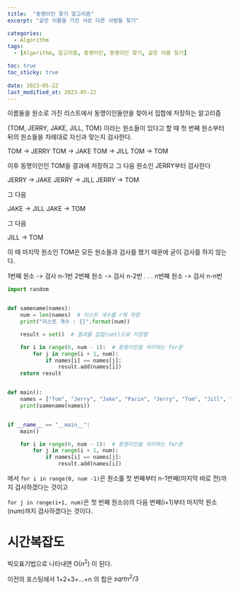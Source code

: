 ```yaml
---
title:  "동명이인 찾기 알고리즘"
excerpt: "같은 이름을 가진 서로 다른 사람들 찾기"

categories:
  - Algorithm
tags:
  - [Algorithm, 알고리즘, 동명이인, 동명이인 찾기, 같은 이름 찾기]

toc: true
toc_sticky: true
 
date: 2023-05-22
last_modified_at: 2023-05-22
---
```


이름들을 원소로 가진 리스트에서 동명이인들만을 찾아서 집합에 저장하는 알고리즘

{TOM, JERRY, JAKE, JILL, TOM} 이라는 원소들이 있다고 할 때
첫 번째 원소부터 뒤의 원소들을 차례대로 자신과 맞는지 검사한다.

TOM -> JERRY
TOM -> JAKE
TOM -> JILL
TOM -> TOM

이후 동명이인인 TOM을 결과에 저장하고 그 다음 원소인 JERRY부터 검사한다

JERRY -> JAKE
JERRY -> JILL
JERRY -> TOM

그 다음

JAKE -> JILL
JAKE -> TOM

그 다음

JILL -> TOM

이 때 마지막 원소인 TOM은 모든 원소들과 검사를 했기 때문에 굳이 검사를 하지 않는다.

1번째 원소 -> 검사 n-1번
2번째 원소 -> 검사 n-2번
.
.
.
n번째 원소 -> 검사 n-n번



```python
import random


def samename(names):
    num = len(names)  # 리스트 개수를 r에 저장
    print("리스트 개수 : {}".format(num))

    result = set()  # 결과를 집합(set)으로 저장함

    for i in range(0, num - 1):  # 동명이인을 처리하는 for문
        for j in range(i + 1, num):
            if names[i] == names[j]:
                result.add(names[i])
    return result


def main():
    names = ["Tom", "Jerry", "Jake", "Parin", "Jerry", "Tom", "Jill", "Zoi"]
    print(samename(names))


if __name__ == "__main__":
    main()
```

```python
    for i in range(0, num - 1):  # 동명이인을 처리하는 for문
        for j in range(i + 1, num):
            if names[i] == names[j]:
                result.add(names[i])
```

에서
``for i in range(0, num -1)``은 원소를 첫 번째부터 n-1번째(마지막 바로 전)까지 검사하겠다는 것이고

``for j in range(i+1, num)``은 첫 번째 원소(i)의 다음 번째(i+1)부터 마지막 원소(num)까지 검사하겠다는 것이다.


# 시간복잡도
빅오표기법으로 나타내면 O($n^2$) 이 된다.

이전의 포스팅에서 1+2+3+...+n 의 합은 $sqrt{n^2/3}$